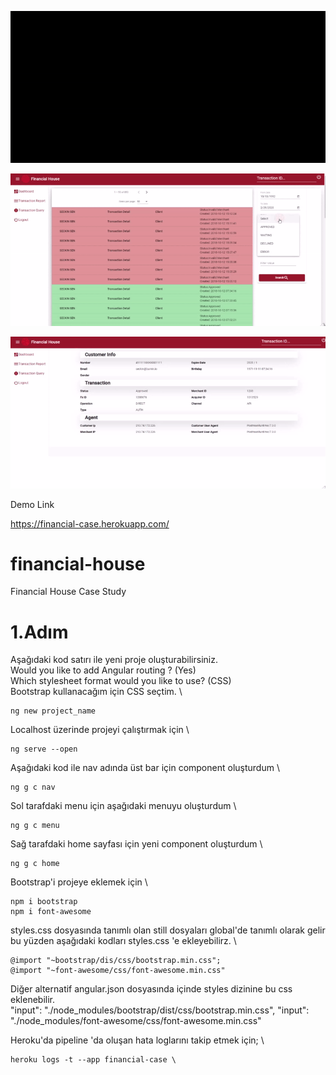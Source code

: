 

![Demo Page Gif Uzeyr OZCAN](MUZEYR_1.gif)

![Demo Page Gif Uzeyr OZCAN](MUZEYR_2.gif)

![Demo Page Gif Uzeyr OZCAN](MUZEYR_3.gif)


Demo Link 

https://financial-case.herokuapp.com/


# financial-house
Financial House Case Study

# 1.Adım
Aşağıdaki kod satırı ile yeni proje oluşturabilirsiniz.\
Would you like to add Angular routing ? (Yes)\
Which stylesheet format would you like to use? (CSS)\
Bootstrap kullanacağım için CSS seçtim. \ 


    ng new project_name 

Localhost üzerinde projeyi çalıştırmak için \

    ng serve --open

Aşağıdaki kod ile nav adında üst bar için component oluşturdum \

    ng g c nav

Sol tarafdaki menu için aşağıdaki menuyu oluşturdum \
    
    ng g c menu

Sağ tarafdaki home sayfası için yeni component oluşturdum \

    ng g c home

Bootstrap'i  projeye eklemek için \

    npm i bootstrap
    npm i font-awesome


styles.css dosyasında tanımlı olan still dosyaları global'de tanımlı olarak gelir
bu yüzden aşağıdaki kodları styles.css 'e ekleyebilirz. \

    @import "~bootstrap/dis/css/bootstrap.min.css";
    @import "~font-awesome/css/font-awesome.min.css"

Diğer alternatif angular.json dosyasında içinde styles dizinine bu css eklenebilir. \
    "input": "./node_modules/bootstrap/dist/css/bootstrap.min.css",
    "input": "./node_modules/font-awesome/css/font-awesome.min.css"

Heroku'da pipeline 'da oluşan hata loglarını takip etmek için; \

    heroku logs -t --app financial-case \



